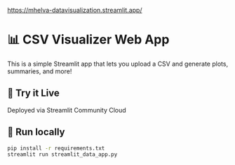 https://mhelva-datavisualization.streamlit.app/

# 📊 CSV Visualizer Web App

This is a simple Streamlit app that lets you upload a CSV and generate plots, summaries, and more!

## 🚀 Try it Live
Deployed via Streamlit Community Cloud

## 🧪 Run locally

```bash
pip install -r requirements.txt
streamlit run streamlit_data_app.py
```
